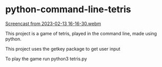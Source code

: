 # python-command-line-tetris  

[Screencast from 2023-02-13 16-16-30.webm](https://user-images.githubusercontent.com/39601174/218605448-45eeb377-7b9e-4069-a337-68acbadca1b6.webm)


This project is a game of tetris, played in the command line, made using python.

This project uses the getkey package to get user input

To play the game run 
  python3 tetris.py

